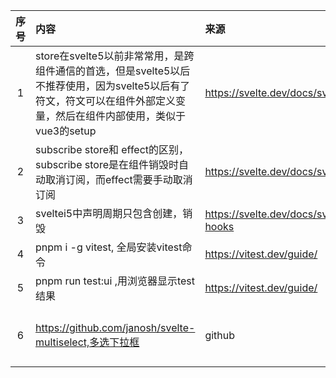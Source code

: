 | 序号 | 内容                                                                                                   | 来源                                             | 备注          | 类型  |
|:--:|:-----------------------------------------------------------------------------------------------------|:-----------------------------------------------|:------------|:----|
| 1  | store在svelte5以前非常常用，是跨组件通信的首选，但是svelte5以后不推荐使用，因为svelte5以后有了符文，符文可以在组件外部定义变量，然后在组件内部使用，类似于vue3的setup | https://svelte.dev/docs/svelte/stores          |             | tip |
| 2  | subscribe store和 effect的区别，subscribe store是在组件销毁时自动取消订阅，而effect需要手动取消订阅                              | https://svelte.dev/docs/svelte/stores          |             | tip |
| 3  | sveltei5中声明周期只包含创建，销毁                                                                                | https://svelte.dev/docs/svelte/lifecycle-hooks |             | tip |
| 4  | pnpm i -g vitest, 全局安装vitest命令                                                                       | https://vitest.dev/guide/                      |             | tip |
| 5  | pnpm run test:ui ,用浏览器显示test结果                                                                       | https://vitest.dev/guide/                      |             | tip |
|6| https://github.com/janosh/svelte-multiselect,多选下拉框|github| 使用vitest做测试 |project|